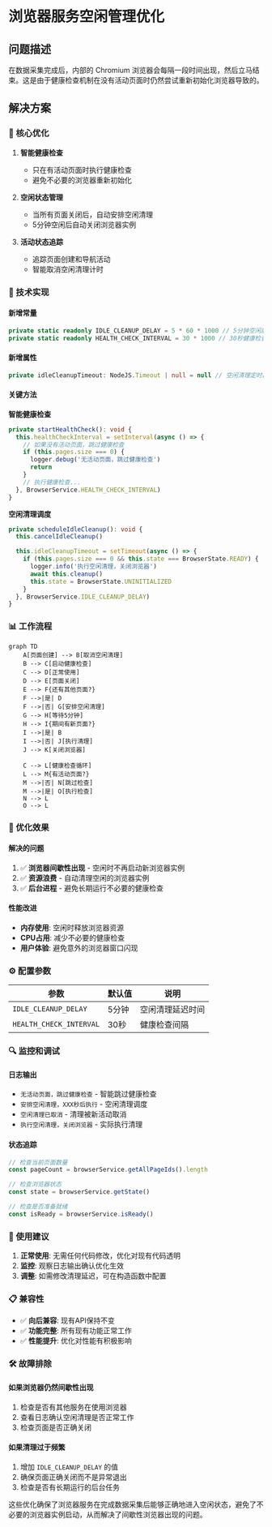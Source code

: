 # 浏览器服务空闲管理优化

## 问题描述

在数据采集完成后，内部的 Chromium 浏览器会每隔一段时间出现，然后立马结束。这是由于健康检查机制在没有活动页面时仍然尝试重新初始化浏览器导致的。

## 解决方案

### 🎯 核心优化

1. **智能健康检查**
   - 只在有活动页面时执行健康检查
   - 避免不必要的浏览器重新初始化

2. **空闲状态管理**
   - 当所有页面关闭后，自动安排空闲清理
   - 5分钟空闲后自动关闭浏览器实例

3. **活动状态追踪**
   - 追踪页面创建和导航活动
   - 智能取消空闲清理计时

### 🔧 技术实现

#### 新增常量
```typescript
private static readonly IDLE_CLEANUP_DELAY = 5 * 60 * 1000 // 5分钟空闲后清理
private static readonly HEALTH_CHECK_INTERVAL = 30 * 1000 // 30秒健康检查间隔
```

#### 新增属性
```typescript
private idleCleanupTimeout: NodeJS.Timeout | null = null // 空闲清理定时器
```

#### 关键方法

**智能健康检查**
```typescript
private startHealthCheck(): void {
  this.healthCheckInterval = setInterval(async () => {
    // 如果没有活动页面，跳过健康检查
    if (this.pages.size === 0) {
      logger.debug('无活动页面，跳过健康检查')
      return
    }
    // 执行健康检查...
  }, BrowserService.HEALTH_CHECK_INTERVAL)
}
```

**空闲清理调度**
```typescript
private scheduleIdleCleanup(): void {
  this.cancelIdleCleanup()

  this.idleCleanupTimeout = setTimeout(async () => {
    if (this.pages.size === 0 && this.state === BrowserState.READY) {
      logger.info('执行空闲清理，关闭浏览器')
      await this.cleanup()
      this.state = BrowserState.UNINITIALIZED
    }
  }, BrowserService.IDLE_CLEANUP_DELAY)
}
```

### 📊 工作流程

```mermaid
graph TD
    A[页面创建] --> B[取消空闲清理]
    B --> C[启动健康检查]
    C --> D[正常使用]
    D --> E[页面关闭]
    E --> F{还有其他页面?}
    F -->|是| D
    F -->|否| G[安排空闲清理]
    G --> H[等待5分钟]
    H --> I{期间有新页面?}
    I -->|是| B
    I -->|否| J[执行清理]
    J --> K[关闭浏览器]

    C --> L[健康检查循环]
    L --> M{有活动页面?}
    M -->|否| N[跳过检查]
    M -->|是| O[执行检查]
    N --> L
    O --> L
```

### 🎯 优化效果

#### 解决的问题
1. ✅ **浏览器间歇性出现** - 空闲时不再启动新浏览器实例
2. ✅ **资源浪费** - 自动清理空闲的浏览器实例
3. ✅ **后台进程** - 避免长期运行不必要的健康检查

#### 性能改进
- **内存使用**: 空闲时释放浏览器资源
- **CPU占用**: 减少不必要的健康检查
- **用户体验**: 避免意外的浏览器窗口闪现

### ⚙️ 配置参数

| 参数 | 默认值 | 说明 |
|------|--------|------|
| `IDLE_CLEANUP_DELAY` | 5分钟 | 空闲清理延迟时间 |
| `HEALTH_CHECK_INTERVAL` | 30秒 | 健康检查间隔 |

### 🔍 监控和调试

#### 日志输出
- `无活动页面，跳过健康检查` - 智能跳过健康检查
- `安排空闲清理，XXX秒后执行` - 空闲清理调度
- `空闲清理已取消` - 清理被新活动取消
- `执行空闲清理，关闭浏览器` - 实际执行清理

#### 状态追踪
```typescript
// 检查当前页面数量
const pageCount = browserService.getAllPageIds().length

// 检查浏览器状态
const state = browserService.getState()

// 检查是否准备就绪
const isReady = browserService.isReady()
```

### 🚀 使用建议

1. **正常使用**: 无需任何代码修改，优化对现有代码透明
2. **监控**: 观察日志输出确认优化生效
3. **调整**: 如需修改清理延迟，可在构造函数中配置

### 📋 兼容性

- ✅ **向后兼容**: 现有API保持不变
- ✅ **功能完整**: 所有现有功能正常工作
- ✅ **性能提升**: 优化对性能有积极影响

### 🛠️ 故障排除

#### 如果浏览器仍然间歇性出现
1. 检查是否有其他服务在使用浏览器
2. 查看日志确认空闲清理是否正常工作
3. 检查页面是否正确关闭

#### 如果清理过于频繁
1. 增加 `IDLE_CLEANUP_DELAY` 的值
2. 确保页面正确关闭而不是异常退出
3. 检查是否有长期运行的后台任务

这些优化确保了浏览器服务在完成数据采集后能够正确地进入空闲状态，避免了不必要的浏览器实例启动，从而解决了间歇性浏览器出现的问题。
